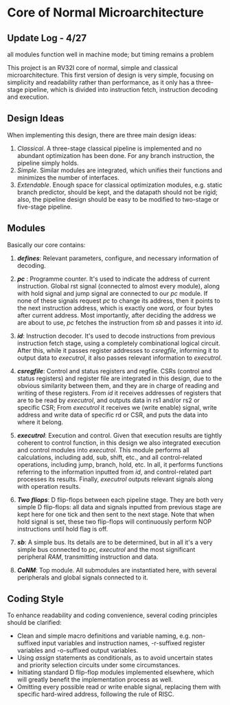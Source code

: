 
# Core of Normal Microarchitecture
## Update Log - 4/27
all modules function well in machine mode; but timing remains a problem

This project is an RV32I core of normal, simple and classical microarchitecture. 
This first version of design is very simple, focusing on simplicity and readability rather than performance, as it only has a three-stage pipeline, which is divided into instruction fetch, instruction decoding and execution. 
## Design Ideas

When implementing this design, there are three main design ideas: 

 1. *Classical*. A three-stage classical pipeline is implemented and no abundant optimization has been done. For any branch instruction, the pipeline simply holds. 
 2. *Simple*. Similar modules are integrated, which unifies their functions and minimizes the number of interfaces. 
 3. *Extendable*. Enough space for classical optimization modules, e.g. static branch predictor, should be kept, and the datapath should not be rigid; also, the pipeline design should be easy to be modified to two-stage or five-stage pipeline. 

## Modules

Basically our core contains: 
1. ***defines***: Relevant parameters, configure, and necessary information of decoding. 
2. ***pc*** : Programme counter. It's used to indicate the address of current instruction. Global rst signal (connected to almost every module), along with hold signal and jump signal are connected to our *pc* module. If none of these signals request *pc* to change its address, then it points to the next instruction address, which is exactly one word, or four bytes after current address. Most importantly, after deciding the address we are about to use, *pc* fetches the instruction from *sb* and passes it into *id*. 

3. ***id***: Instruction decoder. It's used to decode instructions from previous instruction fetch stage, using a completely combinational logical circuit. After this, while it passes register addresses to *csregfile*, informing it to output data to *executrol*, it also passes relevant information to *executrol*.  
4. ***csregfile***: Control and status registers and regfile. CSRs (control and status registers) and register file are integrated in this design, due to the obvious similarity between them, and they are in charge of reading and writing of these registers. From *id* it receives addresses of registers that are to be read by *executrol*, and outputs data in rs1 and/or rs2 or specific CSR; From *executrol* it receives we (write enable) signal, write address and write data of specific rd or CSR, and puts the data into where it belong. 
5. ***executrol***: Execution and control. Given that execution results are tightly coherent to control function, in this design we also integrated execution and control modules into *executrol*. This module performs all calculations, including add, sub, shift, etc., and all control-related operations, including jump, branch, hold, etc. In all, it performs functions referring to the information inputted from *id*, and control-related part processes its results. Finally, *executrol* outputs relevant signals along with operation results. 
6. ***Two fliops***: D flip-flops between each pipeline stage. They are both very simple D flip-flops: all data and signals inputted from previous stage are kept here for one tick and then sent to the next stage. Note that when hold signal is set, these two flip-flops will continuously perform NOP instructions until hold flag is off. 
7. ***sb***: A simple bus. Its details are to be determined, but in all it's a very simple bus connected to *pc*, *executrol* and the most significant peripheral *RAM*, transmitting instruction and data. 
8. ***CoNM***: Top module. All submodules are instantiated here, with several peripherals and global signals connected to it.

## Coding Style
To enhance readability and coding convenience, several coding principles should be clarified: 
 - Clean and simple macro definitions and variable naming,  e.g. non-suffixed input variables and instruction names, -r-suffixed register variables and -o-suffixed output variables. 
 - Using *assign* statements as conditionals, as to avoid uncertain states and priority selection circuits under some circumstances. 
 - Initiating standard D flip-flop modules implemented elsewhere, which will greatly benefit the implementation process as well. 
 - Omitting every possible read or write enable signal, replacing them with specific hard-wired address, following the rule of RISC. 